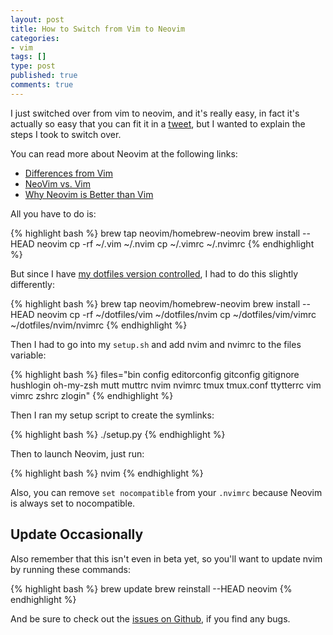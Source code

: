 ```yaml
---
layout: post
title: How to Switch from Vim to Neovim
categories:
- vim
tags: []
type: post
published: true
comments: true
---
```


I just switched over from vim to neovim, and it's really easy, in fact it's actually so easy that you can fit it in a [tweet](https://twitter.com/adamCoder/status/575067310123147264), but I wanted to explain the steps I took to switch over.

You can read more about Neovim at the following links:

* [Differences from Vim](https://github.com/neovim/neovim/wiki/Differences-from-vim)
* [NeoVim vs. Vim](http://usevim.com/2015/01/16/neovim-better/)
* [Why Neovim is Better than Vim](http://geoff.greer.fm/2015/01/15/why-neovim-is-better-than-vim/)

All you have to do is:

{% highlight bash %}
brew tap neovim/homebrew-neovim
brew install --HEAD neovim
cp -rf ~/.vim ~/.nvim
cp ~/.vimrc ~/.nvimrc
{% endhighlight %}

But since I have [my dotfiles version controlled](https://github.com/aharris88/dotfiles), I had to do this slightly differently:

{% highlight bash %}
brew tap neovim/homebrew-neovim
brew install --HEAD neovim
cp -rf ~/dotfiles/vim ~/dotfiles/nvim
cp ~/dotfiles/vim/vimrc ~/dotfiles/nvim/nvimrc
{% endhighlight %}

Then I had to go into my `setup.sh` and add nvim and nvimrc to the files variable:

{% highlight bash %}
files="bin config editorconfig gitconfig gitignore hushlogin oh-my-zsh mutt muttrc nvim nvimrc tmux tmux.conf ttytterrc vim vimrc zshrc zlogin"
{% endhighlight %}

Then I ran my setup script to create the symlinks:

{% highlight bash %}
./setup.py
{% endhighlight %}

Then to launch Neovim, just run:

{% highlight bash %}
nvim
{% endhighlight %}

Also, you can remove `set nocompatible` from your `.nvimrc` because Neovim is always set to nocompatible.

## Update Occasionally

Also remember that this isn't even in beta yet, so you'll want to update nvim by running these commands:

{% highlight bash %}
brew update
brew reinstall --HEAD neovim
{% endhighlight %}

And be sure to check out the [issues on Github](https://github.com/neovim/neovim/issues), if you find any bugs.
